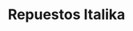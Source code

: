---
title: "Repuestos Italika"
url: /siguatepeque/repuestos-italika/
shop: piezas de automóviles
---